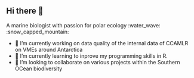 ## Hi there 👋
A marine biologist with passion for polar ecology :water_wave: :snow_capped_mountain:


- 🔭 I’m currently working on data quality of the internal data of CCAMLR on VMEs around Antarctica
- 🌱 I’m currently learning to inprove my programming skills in R.
- 👯 I’m looking to collaborate on various projects within the Southern OCean biodiversity

